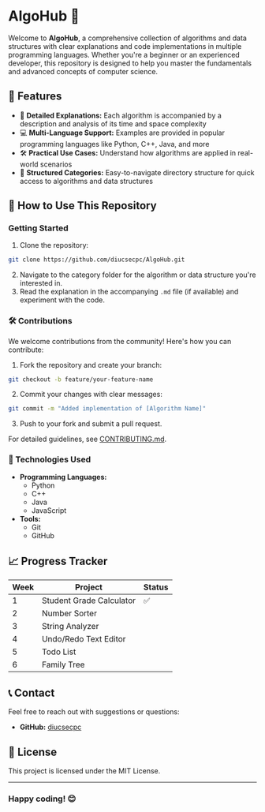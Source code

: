 # AlgoHub 🚀

Welcome to **AlgoHub**, a comprehensive collection of algorithms and data structures with clear explanations and code implementations in multiple programming languages. Whether you're a beginner or an experienced developer, this repository is designed to help you master the fundamentals and advanced concepts of computer science.

## 🌟 Features
- 📝 **Detailed Explanations:** Each algorithm is accompanied by a description and analysis of its time and space complexity
- 💻 **Multi-Language Support:** Examples are provided in popular programming languages like Python, C++, Java, and more
- 🛠️ **Practical Use Cases:** Understand how algorithms are applied in real-world scenarios
- 🎯 **Structured Categories:** Easy-to-navigate directory structure for quick access to algorithms and data structures

## 📖 How to Use This Repository

### Getting Started
1. Clone the repository:
```bash
git clone https://github.com/diucsecpc/AlgoHub.git
```
2. Navigate to the category folder for the algorithm or data structure you're interested in.
3. Read the explanation in the accompanying `.md` file (if available) and experiment with the code.

### 🛠️ Contributions
We welcome contributions from the community! Here's how you can contribute:

1. Fork the repository and create your branch:
```bash
git checkout -b feature/your-feature-name
```

2. Commit your changes with clear messages:
```bash
git commit -m "Added implementation of [Algorithm Name]"
```

3. Push to your fork and submit a pull request.

For detailed guidelines, see [CONTRIBUTING.md](CONTRIBUTING.md).

### 🔧 Technologies Used
* **Programming Languages:**
  * Python
  * C++
  * Java
  * JavaScript
* **Tools:**
  * Git
  * GitHub

## 📈 Progress Tracker
| Week | Project | Status |
|------|---------|--------|
| 1 | Student Grade Calculator | ✅ |
| 2 | Number Sorter |  |
| 3 | String Analyzer |  |
| 4 | Undo/Redo Text Editor |  |
| 5 | Todo List |  |
| 6 | Family Tree |  |

## 📞 Contact

Feel free to reach out with suggestions or questions:
* **GitHub:** [diucsecpc](https://github.com/diucsecpc)

## 📝 License
This project is licensed under the MIT License.

---
### Happy coding! 😊
